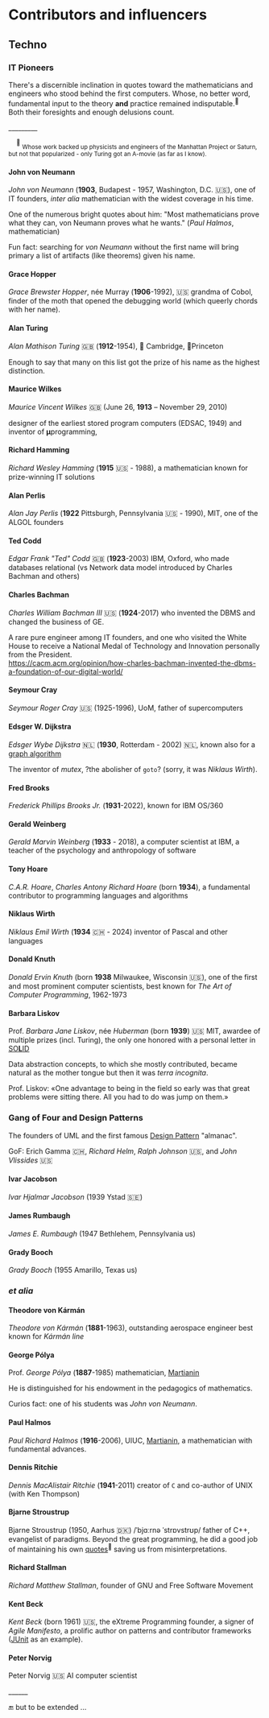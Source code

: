 # Contributors and influencers

## Techno

### IT Pioneers

There's a discernible inclination in quotes toward the mathematicians and engineers who stood behind the first computers. Whose, no better word, fundamental input to the theory **and** practice remained indisputable.<sup>:raising_hand:</sup> Both&nbsp;their&nbsp;foresights and enough delusions count.

\_________

&nbsp;&nbsp;&nbsp;&nbsp;<sup>:raising_hand:</sup> <sub>Whose work backed up physicists and engineers of the Manhattan Project or Saturn, but not that popularized - only Turing got an A-movie (as far as I know).</sub>

#### John von Neumann

_John von Neumann_ (**1903**, Budapest - 1957, Washington, D.C. 🇺🇸), one of IT founders, _inter alia_ mathematician with the widest coverage in his time. 

One of the numerous bright quotes about him: "Most mathematicians prove what they can, von Neumann proves what he wants." (_Paul Halmos_, mathematician)

Fun fact: searching for _von Neumann_ without the first name will bring primary a list of artifacts (like theorems) given his name.

#### Grace Hopper

_Grace Brewster Hopper_, née Murray (**1906**-1992), 🇺🇸 grandma of Cobol, finder of the moth that opened the debugging world (which queerly chords with her name).

#### Alan Turing

_Alan Mathison Turing_ 🇬🇧 (**1912**-1954), 🏅 Cambridge, 🏅Princeton

Enough to say that many on this list got the prize of his name as the highest distinction.

#### Maurice Wilkes

_Maurice Vincent Wilkes_ 🇬🇧 (June 26, **1913** – November 29, 2010) 

designer of the earliest stored program computers (EDSAC, 1949) and inventor of **μ**programming,

#### Richard Hamming

_Richard Wesley Hamming_ (**1915** 🇺🇸 - 1988), a mathematician known for prize-winning IT solutions

#### Alan Perlis

_Alan Jay Perlis_ (**1922** Pittsburgh, Pennsylvania :us: - 1990), MIT, one of the ALGOL founders

#### Ted Codd

_Edgar Frank "Ted" Codd_ 🇬🇧 (**1923**-2003) IBM, Oxford, who made databases relational (vs Network data model introduced by Charles Bachman and others)

#### Charles Bachman

_Charles William Bachman III_ 🇺🇸 (**1924**-2017) who invented the DBMS and changed the business of GE.

A rare pure engineer among IT founders, and one who visited the White House to receive a National Medal of Technology and Innovation personally from the President.\
https://cacm.acm.org/opinion/how-charles-bachman-invented-the-dbms-a-foundation-of-our-digital-world/

#### Seymour Cray

_Seymour Roger Cray_ 🇺🇸 (1925-1996), UoM, father of supercomputers

#### Edsger W. Dijkstra

_Edsger Wybe Dijkstra_ 🇳🇱 (**1930**, Rotterdam  - 2002) 🇳🇱, known also for a [graph algorithm](https://en.wikipedia.org/wiki/Dijkstra%27s_algorithm)

 The inventor of _mutex_, ?the abolisher of `goto`? (sorry, it was _Niklaus Wirth_).

#### Fred Brooks

_Frederick Phillips Brooks Jr._ (**1931**-2022), known for IBM	OS/360

#### Gerald Weinberg

_Gerald Marvin Weinberg_ (**1933** - 2018), a computer scientist at IBM, a teacher of the psychology and anthropology of software

#### Tony Hoare

_C.A.R. Hoare_, _Charles Antony Richard Hoare_ (born **1934**), a fundamental contributor to programming languages and algorithms

#### Niklaus Wirth

_Niklaus Emil Wirth_ (**1934** 🇨🇭 - 2024) inventor of Pascal and other languages

#### Donald Knuth

_Donald Ervin Knuth_ (born **1938** Milwaukee, Wisconsin 🇺🇸), one of the first and most prominent computer scientists, best known for _The Art of Computer Programming_, 1962-1973

#### Barbara Liskov

Prof. _Barbara Jane Liskov_, née _Huberman_ (born **1939**) 🇺🇸 MIT, awardee of multiple prizes (incl. Turing), the only one honored with a personal letter in [SO**L**ID](https://en.wikipedia.org/wiki/SOLID)

Data abstraction concepts, to which she mostly contributed, became natural as the mother tongue but then it was *terra incognita*.

Prof. Liskov: «One advantage to being in the field so early was that great problems were sitting there. All you had to do was jump on them.»

### Gang of Four and Design Patterns

The founders of UML and the first famous [Design Pattern](https://en.wikipedia.org/wiki/Design_Patterns) "almanac".

GoF: Erich Gamma 🇨🇭, _Richard Helm_, _Ralph Johnson_ 🇺🇸, and _John Vlissides_ 🇺🇸


#### Ivar Jacobson 

_Ivar Hjalmar Jacobson_ (1939 Ystad 🇸🇪)

#### James Rumbaugh

_James E. Rumbaugh_ (1947  Bethlehem, Pennsylvania us)

#### Grady Booch

_Grady Booch_ (1955 Amarillo, Texas us)

#### 

### _et alia_

#### Theodore von Kármán

_Theodore von Kármán_ (**1881**-1963), outstanding aerospace engineer best known for _Kármán line_

#### George Pólya

Prof. _George Pólya_ (**1887**-1985) mathematician, [Martianin](https://en.wikipedia.org/wiki/The_Martians_(scientists))

He is distinguished for his endowment in the pedagogics of mathematics.

Curios fact: one of his students was _John von Neumann_.

#### Paul Halmos

_Paul Richard Halmos_ (**1916**-2006), UIUC, [Martianin](https://en.wikipedia.org/wiki/The_Martians_(scientists)), a mathematician with fundamental advances.

#### Dennis Ritchie

_Dennis MacAlistair Ritchie_ (**1941**-2011) creator of `C` and co-author of UNIX (with Ken Thompson)


#### Bjarne Stroustrup

Bjarne Stroustrup (1950, Aarhus 🇩🇰) /ˈbjɑːrnə ˈstrɒvstrʊp/ father of C++, evangelist of paradigms.
Beyond the great programming, he did a good job of maintaining his own [quotes](https://www.stroustrup.com/quotes.html)<sup>:link:</sup> saving us from misinterpretations.

#### Richard Stallman

_Richard Matthew Stallman_, founder of GNU and Free Software Movement

#### Kent Beck

_Kent Beck_ (born 1961) 🇺🇸, the eXtreme Programming founder, a signer of _Agile Manifesto_, a prolific author on patterns and contributor frameworks ([JUnit](https://github.com/junit-team) as an example).

#### Peter Norvig

Peter Norvig 🇺🇸 AI computer scientist

\______

:end: but to be extended ...
